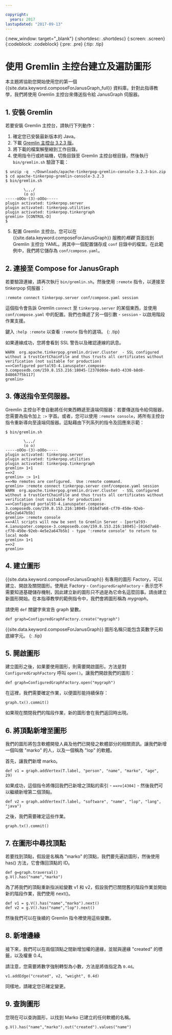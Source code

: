 ```yaml
---

copyright:
  years: 2017
lastupdated: "2017-09-13"
---
```


{:new_window: target="_blank"}
{:shortdesc: .shortdesc}
{:screen: .screen}
{:codeblock: .codeblock}
{:pre: .pre}
{:tip: .tip}

# 使用 Gremlin 主控台建立及遍訪圖形

本主題將協助您開始使用您的第一個 {{site.data.keyword.composeForJanusGraph_full}} 資料庫。針對此指導教學，我們將使用 Gremlin 主控台來傳送指令給 JanusGraph 伺服器。

## 1. 安裝 Gremlin

若要安裝 Gremlin 主控台，請執行下列動作：

1. 確定您已安裝最新版本的 Java。
2. 下載 [Gremlin 主控台 3.2.3 版](https://archive.apache.org/dist/tinkerpop/3.2.3/apache-tinkerpop-gremlin-console-3.2.3-bin.zip)。
3. 將下載的檔案解壓縮到工作目錄。
4. 使用指令行或終端機，切換目錄至 Gremlin 主控台根目錄，然後執行 `bin/gremlin.sh` 驗證下載：

  ```text
  $ unzip -q  ~/Downloads/apache-tinkerpop-gremlin-console-3.2.3-bin.zip
  $ cd apache-tinkerpop-gremlin-console-3.2.3
  $ bin/gremlin.sh

          \,,,/
          (o o)
  -----oOOo-(3)-oOOo-----
  plugin activated: tinkerpop.server
  plugin activated: tinkerpop.utilities
  plugin activated: tinkerpop.tinkergraph
  gremlin> [CONTROL-D]                                                             $

  ```

5. 配置 Gremlin 主控台。您可以在 {{site.data.keyword.composeForJanusGraph}} 服務的*概觀* 頁面找到 Gremlin 主控台 YAML。將其中一個配置儲存成 `conf` 目錄中的檔案。在此範例中，我們將它儲存為 `conf/compose.yaml`。
 
## 2. 連接至 Compose for JanusGraph

若要驗證連線，請再次執行 `bin/gremlin.sh`。然後使用 `:remote` 指令，以連接至 tinkerpop 伺服器：

```text
:remote connect tinkerpop.server conf/compose.yaml session
```

這個指令會告訴 Gremlin `connect` 至 `tinkerpop.server` 的某個東西，並使用 `conf/compose.yaml` 中的配置。我們也傳遞了另一個引數 - `session` - 以啟用階段作業支援。

鍵入 `:help :remote` 以查看 `:remote` 指令的選項。
{: .tip}

如果連線成功，您將會看到 SSL 警告以及確認連線的訊息。

```text
WARN  org.apache.tinkerpop.gremlin.driver.Cluster  - SSL configured without a trustCertChainFile and thus trusts all certificates without verification (not suitable for production)
==>Configured portal93-4.ianuspater.compose-3.composedb.com/159.8.153.216:18045-[2378d0de-0a93-4330-b8d8-848667f5b117]
gremlin>
```

## 3. 傳送指令至伺服器。

Gremlin 主控台不會自動將任何東西轉遞至遠端伺服器：若要傳送指令給伺服器，您需要為指令加上 `:>` 字首。或者，您可以使用 `:remote console`，將所有主控台指令重新導向至遠端伺服器。這點藉由下列系列的指令及回應來示範：

```text
$ bin/gremlin.sh                                                                   

        \,,,/
        (o o)
-----oOOo-(3)-oOOo-----
plugin activated: tinkerpop.server
plugin activated: tinkerpop.utilities
plugin activated: tinkerpop.tinkergraph
gremlin> 1+1
==>2
gremlin> :> 1+1
==>No remotes are configured.  Use :remote command.
gremlin> :remote connect tinkerpop.server conf/compose.yaml session
WARN  org.apache.tinkerpop.gremlin.driver.Cluster  - SSL configured without a trustCertChainFile and thus trusts all certificates without verification (not suitable for production)
==>Configured portal93-4.ianuspater.compose-3.composedb.com/159.8.153.216:18045-[016d7a68-cf70-450e-92eb-4e5e2a647b5b]
gremlin> :remote console
==>All scripts will now be sent to Gremlin Server - [portal93-4.ianuspater.compose-3.composedb.com/159.8.153.216:18045]-[016d7a68-cf70-450e-92eb-4e5e2a647b5b] - type ':remote console' to return to local mode
gremlin> 1+1
==>2
gremlin> 

```

## 4. 建立圖形

{{site.data.keyword.composeForJanusGraph}} 有專用的圖形 Factory，可以建立、開啟及關閉圖形。使用此 Factory - `ConfiguredGraphFactory` - 表示您不需要知道基礎儲存機制，因此建立新的圖形只不過是為它命名這麼回事。請由建立新圖形開始。在本指導教學的範例指令中，我們會將圖形稱為 _mygraph_。

請使用 `def` 關鍵字來宣告 graph 變數。

```
def graph=ConfiguredGraphFactory.create("mygraph")
```

{{site.data.keyword.composeForJanusGraph}} 圖形名稱只能包含英數字元和底線字元。
{: .tip}

## 5. 開啟圖形

建立圖形之後，如果要使用圖形，則需要開啟圖形。方法是對 `ConfiguredGraphFactory` 呼叫 `open()`。讓我們開啟我們的圖形：

```
def graph=ConfiguredGraphFactory.open("mygraph")
```

在這裡，我們需要確定作業，以便圖形能持續保存：

```
graph.tx().commit()
```

如果現在關閉我們的階段作業，新的圖形會在我們返回時出現。

## 6. 將頂點新增至圖形

我們的圖形將包含軟體開發人員及他們已開發之軟體部分的相關資訊。讓我們新增一個叫做 "marko" 的人，以及一個稱為 "lop" 的軟體。

首先，讓我們新增 marko。

```
def v1 = graph.addVertex(T.label, "person", "name", "marko", "age", 29)
```

如果成功，這個指令將傳回我們已新增之頂點的索引 - `==>v[4304]` - 然後我們可以繼續新增第二個頂點。

```
def v2 = graph.addVertex(T.label, "software", "name", "lop", "lang", "java")
```

之後，我們需要確定這些作業。

```
graph.tx().commit()
```

## 7. 在圖形中尋找頂點

若要找到頂點，假設是名稱為 "marko" 的頂點，我們要先遍訪圖形，然後使用 has() 方法，它會傳回頂點的 ID。

```
def g=graph.traversal()
g.V().has("name","marko")
```

為了將我們的頂點重新指派給變數 v1 和 v2，假設我們已關閉舊的階段作業並開始新的階段作業，我們使用 next()。

```
def v1 = g.V().has("name","marko").next()
def v2 = g.V().has("name","lop").next()
```

然後我們可以在後續的 Gremlin 指令裡使用這些變數。

## 8. 新增邊緣

接下來，我們可以在兩個頂點之間新增加權的邊緣，並賦與邊緣 "created" 的標籤，以及權重 0.4。

請注意，您需要將數字強制轉型為小數，方法是將值指定為 `0.4d`。

```
v1.addEdge("created", v2, "weight", 0.4d)
```

同樣地，請確定您已確定變更。

## 9. 查詢圖形

您現在可以查詢圖形，以找到 Marko 已建立的任何軟體的名稱。

```
g.V().has("name","marko").out("created").values("name")
```

